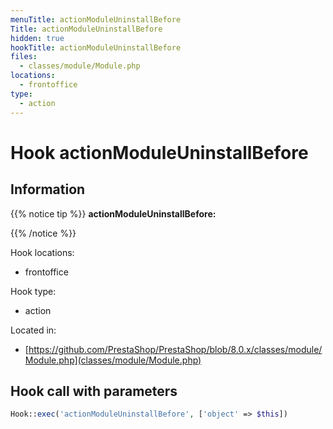 ```yaml
---
menuTitle: actionModuleUninstallBefore
Title: actionModuleUninstallBefore
hidden: true
hookTitle: actionModuleUninstallBefore
files:
  - classes/module/Module.php
locations:
  - frontoffice
type:
  - action
---
```


# Hook actionModuleUninstallBefore

## Information

{{% notice tip %}}
**actionModuleUninstallBefore:** 


{{% /notice %}}

Hook locations: 
  - frontoffice

Hook type: 
  - action

Located in: 
  - [https://github.com/PrestaShop/PrestaShop/blob/8.0.x/classes/module/Module.php](classes/module/Module.php)

## Hook call with parameters

```php
Hook::exec('actionModuleUninstallBefore', ['object' => $this])
```